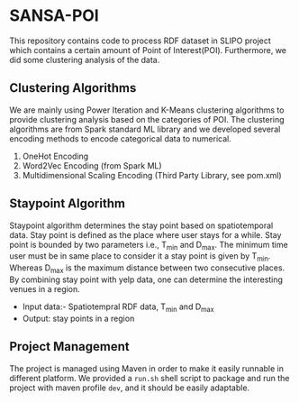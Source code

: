 # SANSA-POI

This repository contains code to process RDF dataset in SLIPO project which contains a certain amount of 
Point of Interest(POI). Furthermore, we did some clustering analysis of the data.

## Clustering Algorithms
We are mainly using Power Iteration and K-Means clustering algorithms to provide clustering analysis 
based on the categories of POI. The clustering algorithms are from Spark standard ML library and 
we developed several encoding methods to encode categorical data to numerical.

1. OneHot Encoding
2. Word2Vec Encoding (from Spark ML)
3. Multidimensional Scaling Encoding (Third Party Library, see pom.xml)

## Staypoint Algorithm
Staypoint algorithm determines the stay point based on spatiotemporal data. Stay point is defined as the
place where user stays for a while. Stay point is bounded by two parameters i.e., T<sub>min</sub> and D<sub>max</sub>. The minimum time user must be in same place to consider it a stay point is given by T<sub>min</sub>. Whereas D<sub>max</sub> is the maximum distance between two consecutive places. By combining stay point with yelp data, one can determine the interesting venues in a region. 

   * Input data:- Spatiotempral RDF data, T<sub>min</sub> and D<sub>max</sub>
   * Output: stay points in a region

  
## Project Management
The project is managed using Maven in order to make it easily runnable in different platform. 
We provided a `run.sh` shell script to package and run the project with maven profile `dev`, and it should be easily 
adaptable.
